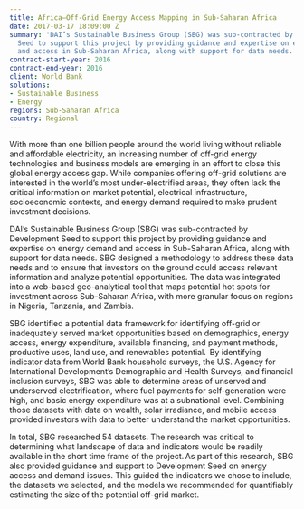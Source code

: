 ```yaml
---
title: Africa–Off-Grid Energy Access Mapping in Sub-Saharan Africa
date: 2017-03-17 18:09:00 Z
summary: 'DAI’s Sustainable Business Group (SBG) was sub-contracted by Development
  Seed to support this project by providing guidance and expertise on energy demand
  and access in Sub-Saharan Africa, along with support for data needs. '
contract-start-year: 2016
contract-end-year: 2016
client: World Bank
solutions:
- Sustainable Business
- Energy
regions: Sub-Saharan Africa
country: Regional
---
```


With more than one billion people around the world living without reliable and affordable electricity, an increasing number of off-grid energy technologies and business models are emerging in an effort to close this global energy access gap. While companies offering off-grid solutions are interested in the world’s most under-electrified areas, they often lack the critical information on market potential, electrical infrastructure, socioeconomic contexts, and energy demand required to make prudent investment decisions.

DAI’s Sustainable Business Group (SBG) was sub-contracted by Development Seed to support this project by providing guidance and expertise on energy demand and access in Sub-Saharan Africa, along with support for data needs. SBG designed a methodology to address these data needs and to ensure that investors on the ground could access relevant information and analyze potential opportunities. The data was integrated into a web-based geo-analytical tool that maps potential hot spots for investment across Sub-Saharan Africa, with more granular focus on regions in Nigeria, Tanzania, and Zambia.

SBG identified a potential data framework for identifying off-grid or inadequately served market opportunities based on demographics, energy access, energy expenditure, available financing, and payment methods, productive uses, land use, and renewables potential.  By identifying indicator data from World Bank household surveys, the U.S. Agency for International Development’s Demographic and Health Surveys, and financial inclusion surveys, SBG was able to determine areas of unserved and underserved electrification, where fuel payments for self-generation were high, and basic energy expenditure was at a subnational level. Combining those datasets with data on wealth, solar irradiance, and mobile access provided investors with data to better understand the market opportunities. 

In total, SBG researched 54 datasets. The research was critical to determining what landscape of data and indicators would be readily available in the short time frame of the project. As part of this research, SBG also provided guidance and support to Development Seed on energy access and demand issues. This guided the indicators we chose to include, the datasets we selected, and the models we recommended for quantifiably estimating the size of the potential off-grid market.
